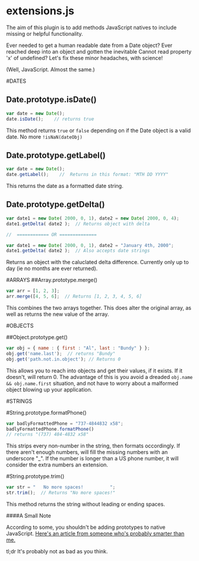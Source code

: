 extensions.js
=============

The aim of this plugin is to add methods JavaScript natives to include missing or helpful functionality.  

Ever needed to get a human readable date from a Date object?  Ever reached deep into an object and gotten the inevitable Cannot read property 'x' of undefined?  Let's fix these minor headaches, with science!

(Well, JavaScript.  Almost the same.)

#DATES

## Date.prototype.isDate()
```javascript
var date = new Date();
date.isDate();    // returns true
```
This method returns `true` or `false` depending on if the Date object is a valid date.  No more `!isNaN(dateObj)`

## Date.prototype.getLabel()
```javascript
var date = new Date();
date.getLabel();    //  Returns in this format: "MTH DD YYYY"
```
This returns the date as a formatted date string.

## Date.prototype.getDelta()
```javascript
var date1 = new Date( 2000, 0, 1), date2 = new Date( 2000, 0, 4);
date1.getDelta( date2 );  // Returns object with delta

//  ============ OR ==============

var date1 = new Date( 2000, 0, 1), date2 = "January 4th, 2000";
date1.getDelta( date2 );  // Also accepts date strings
```
Returns an object with the caluclated delta difference.  Currently only up to day (ie no months are ever returned).


#ARRAYS
##Array.prototype.merge()
```javascript
var arr = [1, 2, 3];
arr.merge([4, 5, 6];  // Returns [1, 2, 3, 4, 5, 6]
```
This combines the two arrays together.  This does alter the original array, as well as returns the new value of the array.



#OBJECTS

##Object.prototype.get()
```javascript
var obj = { name : { first : "Al", last : "Bundy" } };
obj.get('name.last');  // returns "Bundy"
obj.get('path.not.in.object'); // Returns 0
```
This allows you to reach into objects and get their values, if it exists.  If it doesn't, will return 0.  The advantage of this is you avoid a dreaded `obj.name && obj.name.first` situation, and not have to worry about a malformed object blowing up your application.



#STRINGS

#String.prototype.formatPhone()
```javascript
var badlyFormattedPhone = "737-4844832 x58";
badlyFormattedPhone.formatPhone()
// returns "(737) 484-4832 x58"
```
This strips every non-number in the string, then formats occordingly.  If there aren't enough numbers, will fill the missing numbers with an underscore "_".  If the number is longer than a US phone number, it will consider the extra numbers an extension.

#String.prototype.trim()
```javascript
var str = "   No more spaces!          ";
str.trim();  // Returns "No more spaces!"
```
This method returns the string without leading or ending spaces.




####A Small Note

According to some, you shouldn't be adding prototypes to native JavaScript.  [Here's an article from someone who's probably smarter than me.](http://perfectionkills.com/extending-built-in-native-objects-evil-or-not/)

tl;dr
It's probably not as bad as you think.
